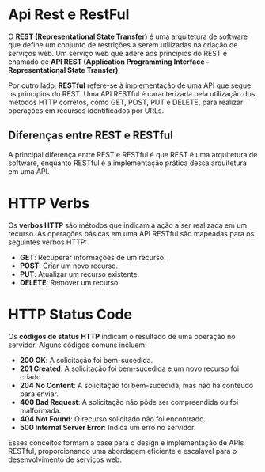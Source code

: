 # Api Rest e RestFul

O **REST (Representational State Transfer)** é uma arquitetura de software que define um conjunto de restrições a serem utilizadas na criação de serviços web. Um serviço web que adere aos princípios do REST é chamado de **API REST (Application Programming Interface - Representational State Transfer)**.

Por outro lado, **RESTful** refere-se à implementação de uma API que segue os princípios do REST. Uma API RESTful é caracterizada pela utilização dos métodos HTTP corretos, como GET, POST, PUT e DELETE, para realizar operações em recursos identificados por URLs.

## Diferenças entre REST e RESTful

A principal diferença entre REST e RESTful é que REST é uma arquitetura de software, enquanto RESTful é a implementação prática dessa arquitetura em uma API.

# HTTP Verbs

Os **verbos HTTP** são métodos que indicam a ação a ser realizada em um recurso. As operações básicas em uma API RESTful são mapeadas para os seguintes verbos HTTP:

- **GET**: Recuperar informações de um recurso.
- **POST**: Criar um novo recurso.
- **PUT**: Atualizar um recurso existente.
- **DELETE**: Remover um recurso.

# HTTP Status Code

Os **códigos de status HTTP** indicam o resultado de uma operação no servidor. Alguns códigos comuns incluem:

- **200 OK**: A solicitação foi bem-sucedida.
- **201 Created**: A solicitação foi bem-sucedida e um novo recurso foi criado.
- **204 No Content**: A solicitação foi bem-sucedida, mas não há conteúdo para enviar.
- **400 Bad Request**: A solicitação não pôde ser compreendida ou foi malformada.
- **404 Not Found**: O recurso solicitado não foi encontrado.
- **500 Internal Server Error**: Indica um erro no servidor.

Esses conceitos formam a base para o design e implementação de APIs RESTful, proporcionando uma abordagem eficiente e escalável para o desenvolvimento de serviços web.



